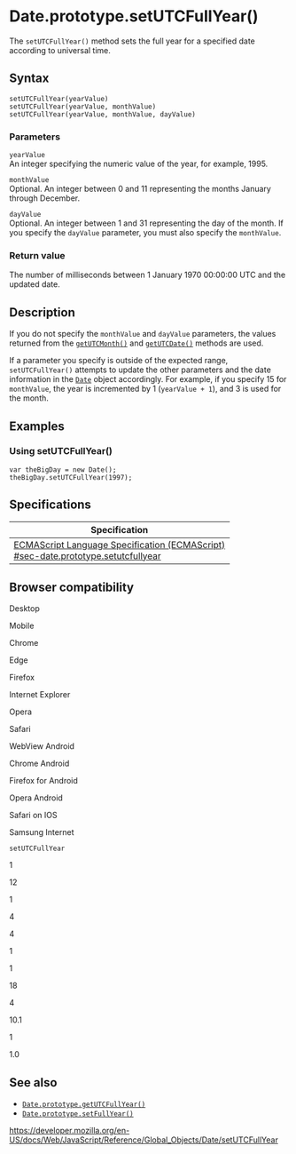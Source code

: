 # Date.prototype.setUTCFullYear()

The `setUTCFullYear()` method sets the full year for a specified date according to universal time.

## Syntax

    setUTCFullYear(yearValue)
    setUTCFullYear(yearValue, monthValue)
    setUTCFullYear(yearValue, monthValue, dayValue)

### Parameters

`yearValue`  
An integer specifying the numeric value of the year, for example, 1995.

`monthValue`  
Optional. An integer between 0 and 11 representing the months January through December.

`dayValue`  
Optional. An integer between 1 and 31 representing the day of the month. If you specify the `dayValue` parameter, you must also specify the `monthValue`.

### Return value

The number of milliseconds between 1 January 1970 00:00:00 UTC and the updated date.

## Description

If you do not specify the `monthValue` and `dayValue` parameters, the values returned from the [`getUTCMonth()`](getutcmonth) and [`getUTCDate()`](getutcdate) methods are used.

If a parameter you specify is outside of the expected range, `setUTCFullYear()` attempts to update the other parameters and the date information in the [`Date`](../date) object accordingly. For example, if you specify 15 for `monthValue`, the year is incremented by 1 (`yearValue + 1`), and 3 is used for the month.

## Examples

### Using setUTCFullYear()

    var theBigDay = new Date();
    theBigDay.setUTCFullYear(1997);

## Specifications

<table><thead><tr class="header"><th>Specification</th></tr></thead><tbody><tr class="odd"><td><a href="https://tc39.es/ecma262/#sec-date.prototype.setutcfullyear">ECMAScript Language Specification (ECMAScript)<br />
<span class="small">#sec-date.prototype.setutcfullyear</span></a></td></tr></tbody></table>

## Browser compatibility

Desktop

Mobile

Chrome

Edge

Firefox

Internet Explorer

Opera

Safari

WebView Android

Chrome Android

Firefox for Android

Opera Android

Safari on IOS

Samsung Internet

`setUTCFullYear`

1

12

1

4

4

1

1

18

4

10.1

1

1.0

## See also

-   [`Date.prototype.getUTCFullYear()`](getutcfullyear)
-   [`Date.prototype.setFullYear()`](setfullyear)

<a href="https://developer.mozilla.org/en-US/docs/Web/JavaScript/Reference/Global_Objects/Date/setUTCFullYear" class="_attribution-link">https://developer.mozilla.org/en-US/docs/Web/JavaScript/Reference/Global_Objects/Date/setUTCFullYear</a>

